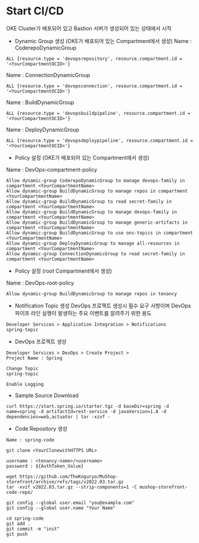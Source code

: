 # Start CI/CD
OKE Cluster가 배포되어 있고 Bastion 서버가 생성되어 있는 상태에서 시작

* Dynamic Group 생성 (OKE가 배포되어 있는 Compartment에서 생성)
Name : CoderepoDynamicGroup
```
ALL {resource.type = 'devopsrepository', resource.compartment.id = '<YourCompartmentOCID>'}
```
Name : ConnectionDynamicGroup
```
ALL {resource.type = 'devopsconnection', resource.compartment.id = '<YourCompartmentOCID>'}
```
Name : BuildDynamicGroup
```
ALL {resource.type = 'devopsbuildpipeline', resource.compartment.id = '<YourCompartmentOCID>'}
```
Name : DeployDynamicGroup
```
ALL {resource.type = 'devopsdeploypipeline', resource.compartment.id = '<YourCompartmentOCID>'}
```

* Policy 설정 (OKE가 배포되어 있는 Compartment에서 생성)
 
Name : DevOps-compartment-policy
```
Allow dynamic-group CoderepoDynamicGroup to manage devops-family in compartment <YourCompartmentName>
Allow dynamic-group BuildDynamicGroup to manage repos in compartment <YourCompartmentName>
Allow dynamic-group BuildDynamicGroup to read secret-family in compartment <YourCompartmentName>
Allow dynamic-group BuildDynamicGroup to manage devops-family in compartment <YourCompartmentName>
Allow dynamic-group BuildDynamicGroup to manage generic-artifacts in compartment <YourCompartmentName>
Allow dynamic-group BuildDynamicGroup to use ons-topics in compartment <YourCompartmentName>
Allow dynamic-group DeployDynamicGroup to manage all-resources in compartment <YourCompartmentName>
Allow dynamic-group ConnectionDynamicGroup to read secret-family in compartment <YourCompartmentName>
```

* Policy 설정 (root Compartment에서 생성)

Name : DevOps-root-policy
```
Allow dynamic-group BuildDynamicGroup to manage repos in tenancy
```

* Notification Topic 생성
DevOps 프로젝트 생성시 필수 요구 사항이며 DevOps 파이프 라인 실행이 발생하는 주요 이벤트를 알려주기 위한 용도
```
Developer Services > Application Integration > Notifications
spring-topic
```

* DevOps 프로젝트 생성
```
Developer Services > DevOps > Create Project >
Project Name : Spring

Change Topic
spring-topic

Enable Logging
```

* Sample Source Download
```
curl https://start.spring.io/starter.tgz -d baseDir=spring -d name=spring -d artifactId=rest-service -d javaVersion=1.8 -d dependencies=web,actuator | tar -xzvf -

```

* Code Repository 생성
```
Name : spring-code

git clone <YourClonewithHTTPS URL>

username : <tenancy-name>/<username>
password : ${AuthToken_Value}

wget https://github.com/TheKoguryo/MuShop-storefront/archive/refs/tags/v2022.03.tar.gz
tar -xvzf v2022.03.tar.gz --strip-components=1 -C mushop-storefront-code-repo/

git config --global user.email "you@example.com"
git config --global user.name "Your Name"

cd spring-code
git add .
git commit -m "init"
git push
```

